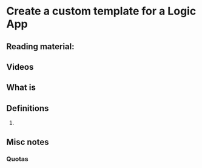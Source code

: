 # Create a custom template for a Logic App

## Reading material:

## Videos

## What is 

## Definitions
1. 

## Misc notes

### 

### Quotas

